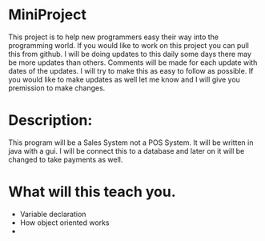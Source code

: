 # MiniProject
This project is to help new programmers easy their way into the programming world.  If you would like to work on this project you can pull
this from github.  I will be doing updates to this daily some days there may be more updates than others.  Comments will be made for each
update with dates of the updates.  I will try to make this as easy to follow as possible.  If you would like to make updates as well let
me know and I will give you premission to make changes.

# Description:
This program will be a Sales System not a POS System.  It will be written in java with a gui.  I will be connect this to a database
and later on it will be changed to take payments as well.

# What will this teach you.
- Variable declaration
- How object oriented works
- 
